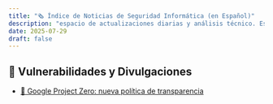 ```yaml
---
title: "🗞️ Índice de Noticias de Seguridad Informática (en Español)"
description: "espacio de actualizaciones diarias y análisis técnico. Este índice te ayudará a navegar por las distintas entradas publicadas."
date: 2025-07-29
draft: false
---
```

## 🔐 Vulnerabilidades y Divulgaciones
- [📣 Google Project Zero: nueva política de transparencia](/noticias/project-zero-cambio-politicas)

